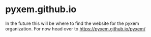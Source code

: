 # pyxem.github.io
In the future this will be where to find the website for the pyxem organization. For now head over to https://pyxem.github.io/pyxem/
